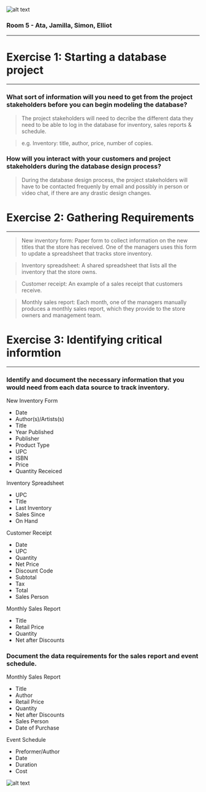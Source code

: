 ![alt text](https://dbdb.io/media/logos/amazon-aurora.png)
### Room 5 - Ata, Jamilla, Simon, Elliot
---
# Exercise 1: Starting a database project
---
### What sort of information will you need to get from the project stakeholders before you can begin modeling the database?

> The project stakeholders will need to decribe the different data they need to be able to log in the database for inventory, sales reports & schedule.

> e.g. Inventory: title, author, price, number of copies.
 

### How will you interact with your customers and project stakeholders during the database design process?

> During the database design process, the project stakeholders will have to be contacted frequenly by email and possibly in person or video chat, if there are any drastic design changes.


# Exercise 2: Gathering Requirements
---
> New inventory form: Paper form to collect information on the new titles that the store has received. One of the managers uses this form to update a spreadsheet that tracks store inventory.

> Inventory spreadsheet: A shared spreadsheet that lists all the inventory that the store owns.

> Customer receipt: An example of a sales receipt that customers receive.

> Monthly sales report: Each month, one of the managers manually produces a monthly sales report, which they provide to the store owners and management team.

# Exercise 3: Identifying critical informtion
---
### Identify and document the necessary information that you would need from each data source to track inventory.

New Inventory Form
- Date
- Author(s)/Artists(s)
- Title
- Year Published
- Publisher
- Product Type
- UPC
- ISBN
- Price
- Quantity Receiced

Inventory Spreadsheet
- UPC
- Title
- Last Inventory
- Sales Since
- On Hand

Customer Receipt
- Date
- UPC
- Quantity
- Net Price
- Discount Code
- Subtotal
- Tax
- Total
- Sales Person

Monthly Sales Report
- Title
- Retail Price
- Quantity
- Net after Discounts


### Document the data requirements for the sales report and event schedule.

Monthly Sales Report
- Title
- Author
- Retail Price
- Quantity
- Net after Discounts
- Sales Person
- Date of Purchase 

Event Schedule
- Preformer/Author
- Date
- Duration
- Cost


![alt text](https://media3.giphy.com/media/v1.Y2lkPTc5MGI3NjExZ3NoOTF0cThlYzgxcTllajRoODVrYTAycnVxN2p2Ymk2ZzF1bGk2MyZlcD12MV9pbnRlcm5hbF9naWZfYnlfaWQmY3Q9Zw/3oEjHG0NhTnkGRxpFC/giphy.gif)